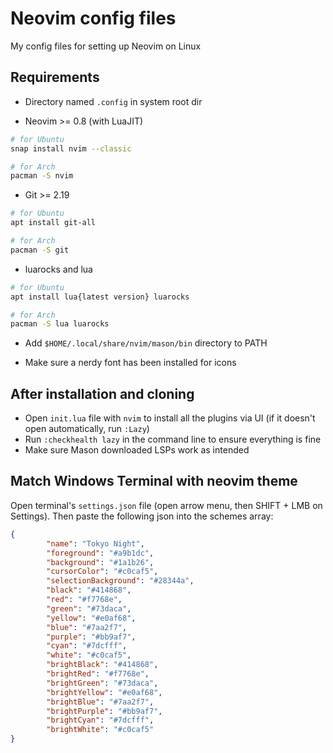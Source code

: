 # Neovim config files

My config files for setting up Neovim on Linux

## Requirements

- Directory named `.config` in system root dir

- Neovim >= 0.8 (with LuaJIT)
```bash
# for Ubuntu
snap install nvim --classic

# for Arch
pacman -S nvim
```

- Git >= 2.19
```bash
# for Ubuntu
apt install git-all

# for Arch
pacman -S git
```

- luarocks and lua
```bash
# for Ubuntu
apt install lua{latest version} luarocks

# for Arch
pacman -S lua luarocks
```

- Add `$HOME/.local/share/nvim/mason/bin` directory to PATH

- Make sure a nerdy font has been installed for icons

## After installation and cloning

- Open `init.lua` file with `nvim` to install all the plugins via UI (if it doesn't open automatically, run `:Lazy`)
- Run `:checkhealth lazy` in the command line to ensure everything is fine
- Make sure Mason downloaded LSPs work as intended

## Match Windows Terminal with neovim theme

Open terminal's `settings.json` file (open arrow menu, then SHIFT + LMB on Settings). Then paste the following json into the schemes array:
```json
{
        "name": "Tokyo Night",
        "foreground": "#a9b1dc",
        "background": "#1a1b26",
        "cursorColor": "#c0caf5",
        "selectionBackground": "#28344a",
        "black": "#414868",
        "red": "#f7768e",
        "green": "#73daca",
        "yellow": "#e0af68",
        "blue": "#7aa2f7",
        "purple": "#bb9af7",
        "cyan": "#7dcfff",
        "white": "#c0caf5",
        "brightBlack": "#414868",
        "brightRed": "#f7768e",
        "brightGreen": "#73daca",
        "brightYellow": "#e0af68",
        "brightBlue": "#7aa2f7",
        "brightPurple": "#bb9af7",
        "brightCyan": "#7dcfff",
        "brightWhite": "#c0caf5"
}
```
